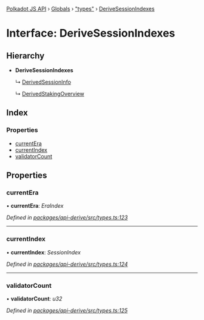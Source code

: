 [Polkadot JS API](../README.md) › [Globals](../globals.md) › ["types"](../modules/_types_.md) › [DeriveSessionIndexes](_types_.derivesessionindexes.md)

# Interface: DeriveSessionIndexes

## Hierarchy

* **DeriveSessionIndexes**

  ↳ [DerivedSessionInfo](_types_.derivedsessioninfo.md)

  ↳ [DerivedStakingOverview](_types_.derivedstakingoverview.md)

## Index

### Properties

* [currentEra](_types_.derivesessionindexes.md#currentera)
* [currentIndex](_types_.derivesessionindexes.md#currentindex)
* [validatorCount](_types_.derivesessionindexes.md#validatorcount)

## Properties

###  currentEra

• **currentEra**: *EraIndex*

*Defined in [packages/api-derive/src/types.ts:123](https://github.com/polkadot-js/api/blob/b1a657d68/packages/api-derive/src/types.ts#L123)*

___

###  currentIndex

• **currentIndex**: *SessionIndex*

*Defined in [packages/api-derive/src/types.ts:124](https://github.com/polkadot-js/api/blob/b1a657d68/packages/api-derive/src/types.ts#L124)*

___

###  validatorCount

• **validatorCount**: *u32*

*Defined in [packages/api-derive/src/types.ts:125](https://github.com/polkadot-js/api/blob/b1a657d68/packages/api-derive/src/types.ts#L125)*

